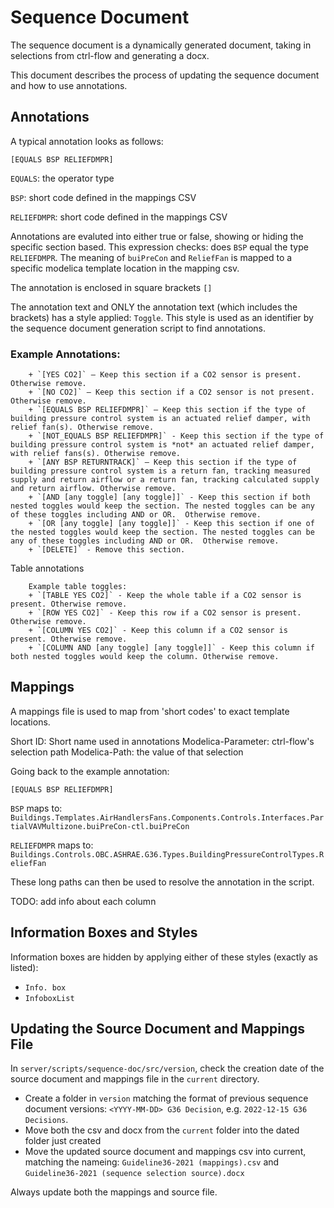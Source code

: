 # Sequence Document

The sequence document is a dynamically generated document, taking in selections from ctrl-flow and generating a docx.

This document describes the process of updating the sequence document and how to use annotations.

## Annotations

A typical annotation looks as follows:

```
[EQUALS BSP RELIEFDMPR]
```

`EQUALS`: the operator type

`BSP`: short code defined in the mappings CSV

`RELIEFDMPR`: short code defined in the mappings CSV

Annotations are evaluted into either true or false, showing or hiding the specific section based. This expression checks: does `BSP` equal the type `RELIEFDMPR`. The meaning of `buiPreCon` and `ReliefFan` is mapped to a specific modelica template location in the mapping csv.

The annotation is enclosed in square brackets `[]`

The annotation text and ONLY the annotation text (which includes the brackets) has a style applied: `Toggle`. This style is used as an identifier by the sequence document generation script to find annotations.

### Example Annotations:

        + `[YES CO2]` – Keep this section if a CO2 sensor is present. Otherwise remove.
        + `[NO CO2]` – Keep this section if a CO2 sensor is not present. Otherwise remove.
        + `[EQUALS BSP RELIEFDMPR]` – Keep this section if the type of building pressure control system is an actuated relief damper, with relief fan(s). Otherwise remove.
        + `[NOT_EQUALS BSP RELIEFDMPR]` - Keep this section if the type of building pressure control system is *not* an actuated relief damper, with relief fans(s). Otherwise remove.
        + `[ANY BSP RETURNTRACK]` – Keep this section if the type of building pressure control system is a return fan, tracking measured supply and return airflow or a return fan, tracking calculated supply and return airflow. Otherwise remove.
        + `[AND [any toggle] [any toggle]]` - Keep this section if both nested toggles would keep the section. The nested toggles can be any of these toggles including AND or OR.  Otherwise remove.
        + `[OR [any toggle] [any toggle]]` - Keep this section if one of the nested toggles would keep the section. The nested toggles can be any of these toggles including AND or OR.  Otherwise remove.
        + `[DELETE]` - Remove this section.

Table annotations

        Example table toggles:
        + `[TABLE YES CO2]` - Keep the whole table if a CO2 sensor is present. Otherwise remove.
        + `[ROW YES CO2]` - Keep this row if a CO2 sensor is present. Otherwise remove.
        + `[COLUMN YES CO2]` - Keep this column if a CO2 sensor is present. Otherwise remove.
        + `[COLUMN AND [any toggle] [any toggle]]` - Keep this column if both nested toggles would keep the column. Otherwise remove.

## Mappings

A mappings file is used to map from 'short codes' to exact template locations.

Short ID: Short name used in annotations
Modelica-Parameter: ctrl-flow's selection path
Modelica-Path: the value of that selection

Going back to the example annotation:

```
[EQUALS BSP RELIEFDMPR]
```

`BSP` maps to: `Buildings.Templates.AirHandlersFans.Components.Controls.Interfaces.PartialVAVMultizone.buiPreCon-ctl.buiPreCon`

`RELIEFDMPR` maps to: `Buildings.Controls.OBC.ASHRAE.G36.Types.BuildingPressureControlTypes.ReliefFan`

These long paths can then be used to resolve the annotation in the script.

TODO: add info about each column

## Information Boxes and Styles

Information boxes are hidden by applying either of these styles (exactly as listed):

- `Info. box`
- `InfoboxList`

## Updating the Source Document and Mappings File

In `server/scripts/sequence-doc/src/version`, check the creation date of the source document and mappings file in the `current` directory.

- Create a folder in `version` matching the format of previous sequence document versions: `<YYYY-MM-DD> G36 Decision`, e.g. `2022-12-15 G36 Decisions`.
- Move both the csv and docx from the `current` folder into the dated folder just created
- Move the updated source document and mappings csv into current, matching the nameing: `Guideline36-2021 (mappings).csv` and `Guideline36-2021 (sequence selection source).docx`

Always update both the mappings and source file.
